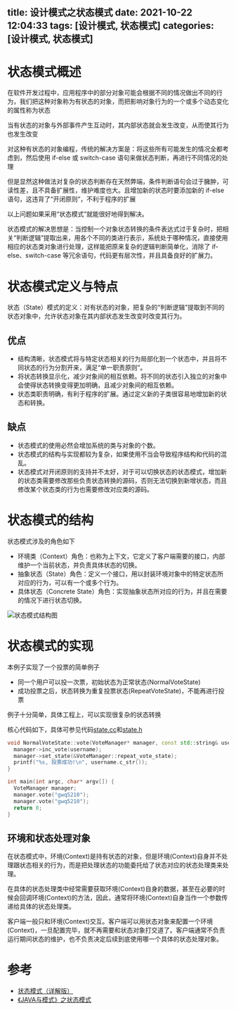 title: 设计模式之状态模式
date: 2021-10-22 12:04:33
tags: [设计模式, 状态模式]
categories: [设计模式, 状态模式]
---

# 状态模式概述

在软件开发过程中，应用程序中的部分对象可能会根据不同的情况做出不同的行为，我们把这种对象称为有状态的对象，而把影响对象行为的一个或多个动态变化的属性称为状态

当有状态的对象与外部事件产生互动时，其内部状态就会发生改变，从而使其行为也发生改变

对这种有状态的对象编程，传统的解决方案是：将这些所有可能发生的情况全都考虑到，然后使用 if-else 或 switch-case 语句来做状态判断，再进行不同情况的处理

但是显然这种做法对复杂的状态判断存在天然弊端，条件判断语句会过于臃肿，可读性差，且不具备扩展性，维护难度也大。且增加新的状态时要添加新的 if-else 语句，这违背了“开闭原则”，不利于程序的扩展

以上问题如果采用“状态模式”就能很好地得到解决。

状态模式的解决思想是：当控制一个对象状态转换的条件表达式过于复杂时，把相关“判断逻辑”提取出来，用各个不同的类进行表示，系统处于哪种情况，直接使用相应的状态类对象进行处理，这样能把原来复杂的逻辑判断简单化，消除了 if-else、switch-case 等冗余语句，代码更有层次性，并且具备良好的扩展力。

# 状态模式定义与特点

状态（State）模式的定义：对有状态的对象，把复杂的“判断逻辑”提取到不同的状态对象中，允许状态对象在其内部状态发生改变时改变其行为。

## 优点

- 结构清晰，状态模式将与特定状态相关的行为局部化到一个状态中，并且将不同状态的行为分割开来，满足“单一职责原则”。
- 将状态转换显示化，减少对象间的相互依赖。将不同的状态引入独立的对象中会使得状态转换变得更加明确，且减少对象间的相互依赖。
- 状态类职责明确，有利于程序的扩展。通过定义新的子类很容易地增加新的状态和转换。

## 缺点

- 状态模式的使用必然会增加系统的类与对象的个数。
- 状态模式的结构与实现都较为复杂，如果使用不当会导致程序结构和代码的混乱。
- 状态模式对开闭原则的支持并不太好，对于可以切换状态的状态模式，增加新的状态类需要修改那些负责状态转换的源码，否则无法切换到新增状态，而且修改某个状态类的行为也需要修改对应类的源码。

# 状态模式的结构

状态模式涉及的角色如下

- 环境类（Context）角色：也称为上下文，它定义了客户端需要的接口，内部维护一个当前状态，并负责具体状态的切换。
- 抽象状态（State）角色：定义一个接口，用以封装环境对象中的特定状态所对应的行为，可以有一个或多个行为。
- 具体状态（Concrete State）角色：实现抽象状态所对应的行为，并且在需要的情况下进行状态切换。

![状态模式结构图](https://gwq5210.github.io/images/state.gif)

# 状态模式的实现

本例子实现了一个投票的简单例子

- 同一个用户可以投一次票，初始状态为正常状态(NormalVoteState)
- 成功投票之后，状态转换为重复投票状态(RepeatVoteState)，不能再进行投票

例子十分简单，具体工程上，可以实现很复杂的状态转换

核心代码如下，具体可参见代码[state.cc](https://github.com/gwq5210/learning_notes/blob/main/design_pattern/state.cc)和[state.h](https://github.com/gwq5210/learning_notes/blob/main/design_pattern/state.h)

```cpp
void NormalVoteState::vote(VoteManager* manager, const std::string& username) {
  manager->inc_vote(username);
  manager->set_state(&VoteManager::repeat_vote_state);
  printf("%s, 投票成功!\n", username.c_str());
}

int main(int argc, char* argv[]) {
  VoteManager manager;
  manager.vote("gwq5210");
  manager.vote("gwq5210");
  return 0;
}
```

## 环境和状态处理对象

在状态模式中，环境(Context)是持有状态的对象，但是环境(Context)自身并不处理跟状态相关的行为，而是把处理状态的功能委托给了状态对应的状态处理类来处理。

在具体的状态处理类中经常需要获取环境(Context)自身的数据，甚至在必要的时候会回调环境(Context)的方法，因此，通常将环境(Context)自身当作一个参数传递给具体的状态处理类。

客户端一般只和环境(Context)交互。客户端可以用状态对象来配置一个环境(Context)，一旦配置完毕，就不再需要和状态对象打交道了。客户端通常不负责运行期间状态的维护，也不负责决定后续到底使用哪一个具体的状态处理对象。

# 参考

- [状态模式（详解版）](http://c.biancheng.net/view/1388.html)
- [《JAVA与模式》之状态模式](https://www.cnblogs.com/java-my-life/archive/2012/06/08/2538146.html)

